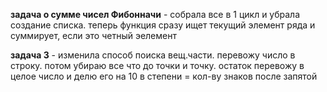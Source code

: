 **задача о сумме чисел Фибонначи** - собрала все в 1 цикл и убрала создание списка. теперь функция сразу ищет текущий элемент ряда и суммирует, если это четный эелемент

**задача 3** - изменила способ поиска вещ.части. перевожу число в строку. потом убираю все что до точки и точку. остаток перевожу в целое число и делю его на 10 в степени = кол-ву знаков после запятой